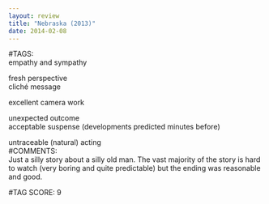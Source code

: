 ```yaml
---  
layout: review  
title: "Nebraska (2013)"  
date: 2014-02-08  
---  
```

  
#TAGS:  
empathy and sympathy  
  
fresh perspective  
cliché message  
  
excellent camera work  
  
unexpected outcome  
acceptable suspense (developments predicted minutes before)  
  
untraceable (natural) acting  
#COMMENTS:  
Just a silly story about a silly old man. The vast majority of the story is hard to watch (very boring and quite predictable) but the ending was reasonable and good.  
  
  
  
  
  
#TAG SCORE: 9  
